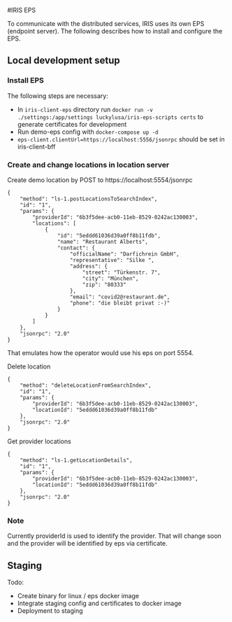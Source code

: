 #IRIS EPS 

To communicate with the distributed services, IRIS uses its own EPS (endpoint server). The following describes how to install and configure the EPS.

## Local development setup
### Install EPS
The following steps are necessary:
* In `iris-client-eps` directory run `docker run -v ./settings:/app/settings luckylusa/iris-eps-scripts certs` to generate certificates for development
* Run demo-eps config with `docker-compose up -d`
* `eps-client.clientUrl=https://localhost:5556/jsonrpc` should be set in iris-client-bff

### Create and change locations in location server

Create demo location by POST to https://localhost:5554/jsonrpc 
    
    {
        "method": "ls-1.postLocationsToSearchIndex",
        "id": "1",
        "params": {
            "providerId": "6b3f5dee-acb0-11eb-8529-0242ac130003",
            "locations": [
                {
                    "id": "5eddd61036d39a0ff8b11fdb",
                    "name": "Restaurant Alberts",
                    "contact": {
                        "officialName": "Darfichrein GmbH",
                        "representative": "Silke ",
                        "address": {
                            "street": "Türkenstr. 7",
                            "city": "München",
                            "zip": "80333"
                        },
                        "email": "covid2@restaurant.de",
                        "phone": "die bleibt privat :-)"
                    }
                }
            ]
        },
        "jsonrpc": "2.0"
    }
    
 That emulates how the operator would use his eps on port 5554.
 
 Delete location
 
    {
        "method": "deleteLocationFromSearchIndex",
        "id": "1",
        "params": {
            "providerId": "6b3f5dee-acb0-11eb-8529-0242ac130003",
            "locationId": "5eddd61036d39a0ff8b11fdb"
        },
        "jsonrpc": "2.0"
    }
    
 Get provider locations
 
    {
        "method": "ls-1.getLocationDetails",
        "id": "1",
        "params": {
            "providerId": "6b3f5dee-acb0-11eb-8529-0242ac130003",
            "locationId": "5eddd61036d39a0ff8b11fdb"
        },
        "jsonrpc": "2.0"
    }
    
 ### Note
 Currently providerId is used to identify the provider. That will change soon and the provider will be identified by eps via certificate.    
 
 
## Staging
Todo: 
* Create binary for linux / eps docker image
* Integrate staging config and certificates to docker image
* Deployment to staging 
